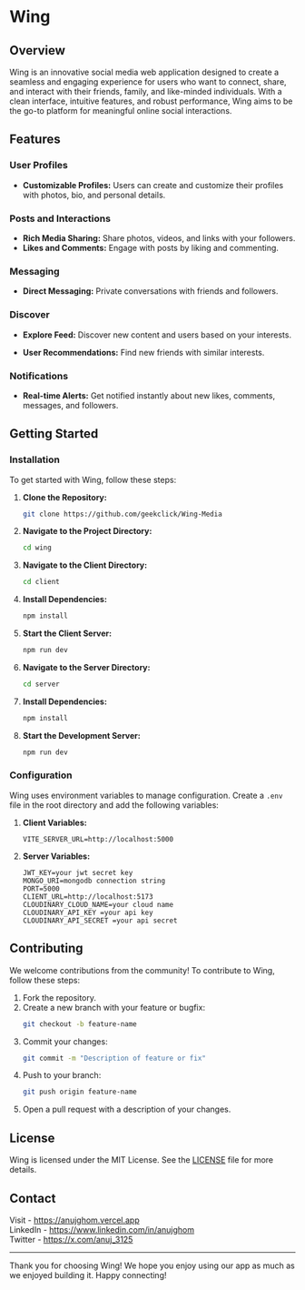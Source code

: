 # Wing

## Overview

Wing is an innovative social media web application designed to create a seamless and engaging experience for users who want to connect, share, and interact with their friends, family, and like-minded individuals. With a clean interface, intuitive features, and robust performance, Wing aims to be the go-to platform for meaningful online social interactions.

## Features

### User Profiles
- **Customizable Profiles:** Users can create and customize their profiles with photos, bio, and personal details.
<!-- - **Privacy Settings:** Advanced privacy options to control who can see your profile and posts. -->

### Posts and Interactions
- **Rich Media Sharing:** Share photos, videos, and links with your followers.
- **Likes and Comments:** Engage with posts by liking and commenting. 
<!-- - **Hashtags and Mentions:** Use hashtags to categorize posts and mentions to tag friends. -->

### Messaging
- **Direct Messaging:** Private conversations with friends and followers.
<!-- - **Group Chats:** Create group chats to stay connected with multiple friends at once. -->

### Discover
- **Explore Feed:** Discover new content and users based on your interests.
<!-- - **Trending Topics:** Stay updated with the latest trends and discussions. -->
- **User Recommendations:** Find new friends with similar interests.

### Notifications
- **Real-time Alerts:** Get notified instantly about new likes, comments, messages, and followers.
<!-- - **Customizable Notifications:** Choose which notifications you want to receive. -->

<!-- ### Security
- **Account Protection:** Two-factor authentication and encrypted data to ensure user security.
- **Report and Block:** Easily report and block users to maintain a safe community. -->

## Getting Started

### Installation

To get started with Wing, follow these steps:

1. **Clone the Repository:**
   ```bash
   git clone https://github.com/geekclick/Wing-Media
   ```
2. **Navigate to the Project Directory:**
   ```bash
   cd wing
   ```
3. **Navigate to the Client Directory:**
   ```bash
   cd client
   ```
4. **Install Dependencies:**
   ```bash
   npm install
   ```
5. **Start the Client Server:**
   ```bash
   npm run dev
   ```
6. **Navigate to the Server Directory:**
   ```bash
   cd server
   ```
7. **Install Dependencies:**
   ```bash
   npm install
   ```
8. **Start the Development Server:**
   ```bash
   npm run dev
   ```

### Configuration

Wing uses environment variables to manage configuration. Create a `.env` file in the root directory and add the following variables:

1. **Client Variables:**
   ```
   VITE_SERVER_URL=http://localhost:5000
   ```
2. **Server Variables:**
   ```
   JWT_KEY=your jwt secret key
   MONGO_URI=mongodb connection string
   PORT=5000
   CLIENT_URL=http://localhost:5173
   CLOUDINARY_CLOUD_NAME=your cloud name
   CLOUDINARY_API_KEY =your api key
   CLOUDINARY_API_SECRET =your api secret
   ```

## Contributing

We welcome contributions from the community! To contribute to Wing, follow these steps:

1. Fork the repository.
2. Create a new branch with your feature or bugfix:
   ```bash
   git checkout -b feature-name
   ```
3. Commit your changes:
   ```bash
   git commit -m "Description of feature or fix"
   ```
4. Push to your branch:
   ```bash
   git push origin feature-name
   ```
5. Open a pull request with a description of your changes.

## License

Wing is licensed under the MIT License. See the [LICENSE](LICENSE) file for more details.

## Contact

Visit - https://anujghom.vercel.app<br>
LinkedIn - https://www.linkedin.com/in/anujghom<br>
Twitter - https://x.com/anuj_3125<br>


---

Thank you for choosing Wing! We hope you enjoy using our app as much as we enjoyed building it. Happy connecting!